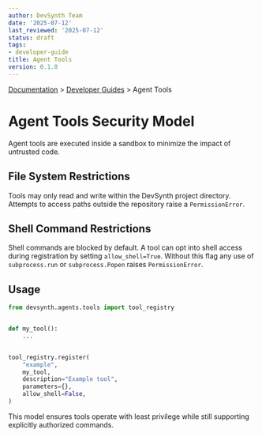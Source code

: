 ```yaml
---
author: DevSynth Team
date: '2025-07-12'
last_reviewed: '2025-07-12'
status: draft
tags:
- developer-guide
title: Agent Tools
version: 0.1.0
---
```


<div class="breadcrumbs">
<a href="../index.md">Documentation</a> &gt; <a href="index.md">Developer Guides</a> &gt; Agent Tools
</div>

# Agent Tools Security Model

Agent tools are executed inside a sandbox to minimize the impact of untrusted
code.

## File System Restrictions

Tools may only read and write within the DevSynth project directory. Attempts to
access paths outside the repository raise a ``PermissionError``.

## Shell Command Restrictions

Shell commands are blocked by default. A tool can opt into shell access during
registration by setting ``allow_shell=True``. Without this flag any use of
``subprocess.run`` or ``subprocess.Popen`` raises ``PermissionError``.

## Usage

```python
from devsynth.agents.tools import tool_registry


def my_tool():
    ...


tool_registry.register(
    "example",
    my_tool,
    description="Example tool",
    parameters={},
    allow_shell=False,
)
```

This model ensures tools operate with least privilege while still supporting
explicitly authorized commands.

